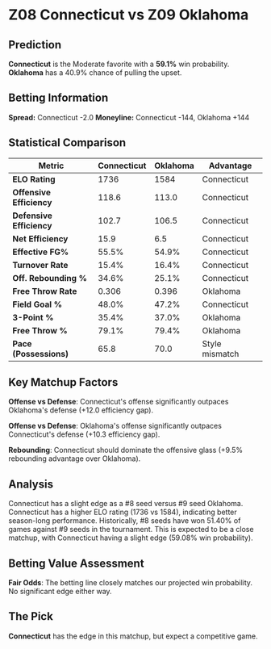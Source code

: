 # Z08 Connecticut vs Z09 Oklahoma

## Prediction
**Connecticut** is the Moderate favorite with a **59.1%** win probability.
**Oklahoma** has a 40.9% chance of pulling the upset.

## Betting Information
**Spread:** Connecticut -2.0
**Moneyline:** Connecticut -144, Oklahoma +144

## Statistical Comparison

| Metric | Connecticut | Oklahoma | Advantage |
|--------|-----------------|-----------------|----------|
| **ELO Rating** | 1736 | 1584 | Connecticut |
| **Offensive Efficiency** | 118.6 | 113.0 | Connecticut |
| **Defensive Efficiency** | 102.7 | 106.5 | Connecticut |
| **Net Efficiency** | 15.9 | 6.5 | Connecticut |
| **Effective FG%** | 55.5% | 54.9% | Connecticut |
| **Turnover Rate** | 15.4% | 16.4% | Connecticut |
| **Off. Rebounding %** | 34.6% | 25.1% | Connecticut |
| **Free Throw Rate** | 0.306 | 0.396 | Oklahoma |
| **Field Goal %** | 48.0% | 47.2% | Connecticut |
| **3-Point %** | 35.4% | 37.0% | Oklahoma |
| **Free Throw %** | 79.1% | 79.4% | Oklahoma |
| **Pace (Possessions)** | 65.8 | 70.0 | Style mismatch |

## Key Matchup Factors

**Offense vs Defense**: Connecticut's offense significantly outpaces Oklahoma's defense (+12.0 efficiency gap).

**Offense vs Defense**: Oklahoma's offense significantly outpaces Connecticut's defense (+10.3 efficiency gap).

**Rebounding**: Connecticut should dominate the offensive glass (+9.5% rebounding advantage over Oklahoma).

## Analysis

Connecticut has a slight edge as a #8 seed versus #9 seed Oklahoma. Connecticut has a higher ELO rating (1736 vs 1584), indicating better season-long performance. Historically, #8 seeds have won 51.40% of games against #9 seeds in the tournament. This is expected to be a close matchup, with Connecticut having a slight edge (59.08% win probability).

## Betting Value Assessment

**Fair Odds**: The betting line closely matches our projected win probability. No significant edge either way.

## The Pick

**Connecticut** has the edge in this matchup, but expect a competitive game.

